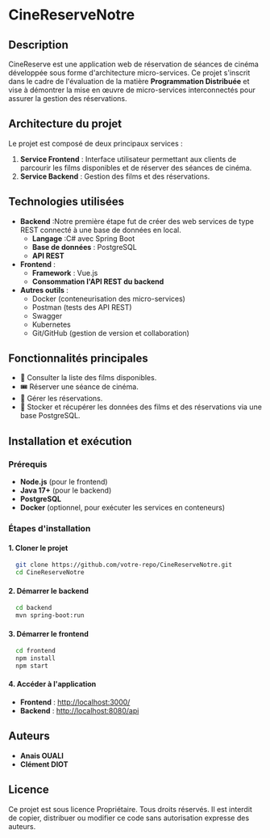 # CineReserveNotre

## Description
CineReserve est une application web de réservation de séances de cinéma développée sous forme d'architecture micro-services. Ce projet s'inscrit dans le cadre de l'évaluation de la matière **Programmation Distribuée** et vise à démontrer la mise en œuvre de micro-services interconnectés pour assurer la gestion des réservations.

## Architecture du projet
Le projet est composé de deux principaux services :
1. **Service Frontend** : Interface utilisateur permettant aux clients de parcourir les films disponibles et de réserver des séances de cinéma.
2. **Service Backend** : Gestion des films et des réservations.

## Technologies utilisées
- **Backend** :Notre première étape fut de créer des web services de type REST connecté à une base de données en local. 
    - **Langage** :C# avec Spring Boot
  - **Base de données** : PostgreSQL
  - **API REST**
- **Frontend** :
  - **Framework** : Vue.js
  - **Consommation l'API REST du backend**
- **Autres outils** :
  - Docker (conteneurisation des micro-services)
  - Postman (tests des API REST)
  - Swagger
  - Kubernetes
  - Git/GitHub (gestion de version et collaboration)

## Fonctionnalités principales
- 📌 Consulter la liste des films disponibles.
- 🎟 Réserver une séance de cinéma.
- 📝 Gérer les réservations.
- 📂 Stocker et récupérer les données des films et des réservations via une base PostgreSQL.

## Installation et exécution
### Prérequis
- **Node.js** (pour le frontend)
- **Java 17+** (pour le backend)
- **PostgreSQL**
- **Docker** (optionnel, pour exécuter les services en conteneurs)

### Étapes d'installation
#### 1. Cloner le projet
```bash
  git clone https://github.com/votre-repo/CineReserveNotre.git
  cd CineReserveNotre
```

#### 2. Démarrer le backend
```bash
  cd backend
  mvn spring-boot:run
```

#### 3. Démarrer le frontend
```bash
  cd frontend
  npm install
  npm start
```

#### 4. Accéder à l'application
- **Frontend** : [http://localhost:3000/](http://localhost:3000/)
- **Backend** : [http://localhost:8080/api](http://localhost:8080/api)

## Auteurs
- **Anais OUALI**
- **Clément DIOT**

## Licence
Ce projet est sous licence Propriétaire. Tous droits réservés. Il est interdit de copier, distribuer ou modifier ce code sans autorisation expresse des auteurs.

